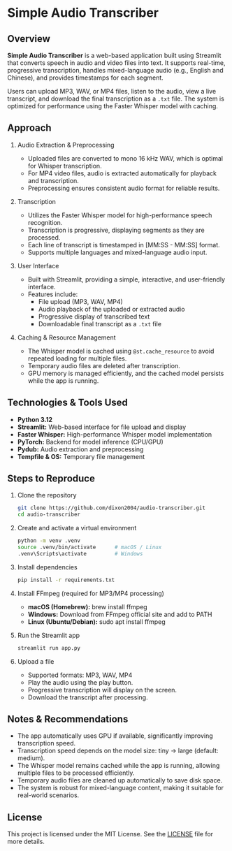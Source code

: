 # Simple Audio Transcriber

## Overview

**Simple Audio Transcriber** is a web-based application built using Streamlit that converts speech in audio and video files into text. It supports real-time, progressive transcription, handles mixed-language audio (e.g., English and Chinese), and provides timestamps for each segment.

Users can upload MP3, WAV, or MP4 files, listen to the audio, view a live transcript, and download the final transcription as a `.txt` file. The system is optimized for performance using the Faster Whisper model with caching.

## Approach

1. Audio Extraction & Preprocessing
    - Uploaded files are converted to mono 16 kHz WAV, which is optimal for Whisper transcription.
    - For MP4 video files, audio is extracted automatically for playback and transcription.
    - Preprocessing ensures consistent audio format for reliable results.

2. Transcription
    - Utilizes the Faster Whisper model for high-performance speech recognition.
    - Transcription is progressive, displaying segments as they are processed.
    - Each line of transcript is timestamped in [MM:SS - MM:SS] format.
    - Supports multiple languages and mixed-language audio input.

3. User Interface
    - Built with Streamlit, providing a simple, interactive, and user-friendly interface.
    - Features include:
        - File upload (MP3, WAV, MP4)
        - Audio playback of the uploaded or extracted audio
        - Progressive display of transcribed text
        - Downloadable final transcript as a `.txt` file

4. Caching & Resource Management
    - The Whisper model is cached using `@st.cache_resource` to avoid repeated loading for multiple files.
    - Temporary audio files are deleted after transcription.
    - GPU memory is managed efficiently, and the cached model persists while the app is running.

## Technologies & Tools Used

- **Python 3.12**
- **Streamlit:** Web-based interface for file upload and display
- **Faster Whisper:** High-performance Whisper model implementation
- **PyTorch:** Backend for model inference (CPU/GPU)
- **Pydub:** Audio extraction and preprocessing
- **Tempfile & OS:** Temporary file management

## Steps to Reproduce

1. Clone the repository

    ```bash
    git clone https://github.com/dixon2004/audio-transcriber.git
    cd audio-transcriber
    ```

2.	Create and activate a virtual environment

    ```bash
    python -m venv .venv
    source .venv/bin/activate      # macOS / Linux
    .venv\Scripts\activate         # Windows
    ```

3. Install dependencies

    ```bash
    pip install -r requirements.txt
    ```

4. Install FFmpeg (required for MP3/MP4 processing)

    - **macOS (Homebrew):** brew install ffmpeg
    - **Windows:** Download from FFmpeg official site and add to PATH
    - **Linux (Ubuntu/Debian):** sudo apt install ffmpeg

5. Run the Streamlit app

    ```bash
    streamlit run app.py
    ```

6. Upload a file
    - Supported formats: MP3, WAV, MP4
    - Play the audio using the play button.
    - Progressive transcription will display on the screen.
    - Download the transcript after processing.

## Notes & Recommendations

- The app automatically uses GPU if available, significantly improving transcription speed.
- Transcription speed depends on the model size: tiny → large (default: medium).
- The Whisper model remains cached while the app is running, allowing multiple files to be processed efficiently.
- Temporary audio files are cleaned up automatically to save disk space.
- The system is robust for mixed-language content, making it suitable for real-world scenarios.

## License

This project is licensed under the MIT License. See the [LICENSE](LICENSE) file for more details.